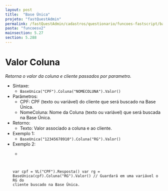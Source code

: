```yaml
---
layout: post
title:  "Base Única"
projeto: "fastQuestAdmin"
permalink: /fastQuestAdmin/cadastros/questionario/funcoes-fastscript/base-unica
pasta: "funcoesv2"
mainsection: 5.27
section: 5.288
---
```


# Valor Coluna

*Retorna o valor da coluna e cliente passados por parametro.*

- Sintaxe:
    - `BaseUnica("CPF").Coluna("NOMECOLUNA").Valor()`
- Parâmetros:
    - CPF: CPF (texto ou variável) do cliente que será buscado na Base Única.
    - NomeColuna: Nome da Coluna (texto ou variável) que será buscada na Base Única.
- Retorno: 
    - Texto: Valor associado a coluna e ao cliente.
- Exemplo 1:
    - `BaseUnica("12345678910").Coluna("RG").Valor()` 
- Exemplo 2:
    - <pre><code>
    var cpf = VL("CPF").Resposta()
    var rg = BaseUnica(cpf).Coluna("RG").Valor() // Guardará em uma variável o RG do cliente buscado na Base Única.</code></pre>


